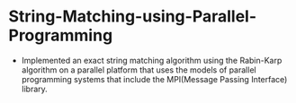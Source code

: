 # String-Matching-using-Parallel-Programming

* Implemented an exact string matching algorithm using the Rabin-Karp algorithm on a parallel platform that uses the models of parallel programming systems that include the MPI(Message Passing Interface) library.